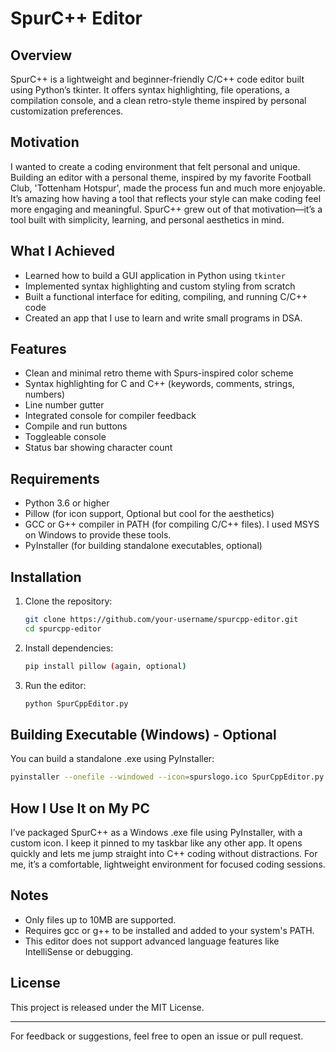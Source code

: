 # SpurC++ Editor

## Overview

SpurC++ is a lightweight and beginner-friendly C/C++ code editor built using Python’s tkinter. It offers syntax highlighting, file operations, a compilation console, and a clean retro-style theme inspired by personal customization preferences.

## Motivation

I wanted to create a coding environment that felt personal and unique. Building an editor with a personal theme, inspired by my favorite Football Club, 'Tottenham Hotspur', made the process fun and much more enjoyable. It’s amazing how having a tool that reflects your style can make coding feel more engaging and meaningful. SpurC++ grew out of that motivation—it’s a tool built with simplicity, learning, and personal aesthetics in mind.

## What I Achieved

* Learned how to build a GUI application in Python using `tkinter`
* Implemented syntax highlighting and custom styling from scratch
* Built a functional interface for editing, compiling, and running C/C++ code
* Created an app that I use to learn and write small programs in DSA.  

## Features

* Clean and minimal retro theme with Spurs-inspired color scheme
* Syntax highlighting for C and C++ (keywords, comments, strings, numbers)
* Line number gutter
* Integrated console for compiler feedback
* Compile and run buttons
* Toggleable console
* Status bar showing character count

## Requirements

* Python 3.6 or higher
* Pillow (for icon support, Optional but cool for the aesthetics)
* GCC or G++ compiler in PATH (for compiling C/C++ files). I used MSYS on Windows to provide these tools.
* PyInstaller (for building standalone executables, optional)

## Installation

1. Clone the repository:

   ```bash
   git clone https://github.com/your-username/spurcpp-editor.git
   cd spurcpp-editor
   ```

2. Install dependencies:

   ```bash
   pip install pillow (again, optional)
   ```

3. Run the editor:

   ```bash
   python SpurCppEditor.py
   ```

## Building Executable (Windows) - Optional

You can build a standalone .exe using PyInstaller:

```bash
pyinstaller --onefile --windowed --icon=spurslogo.ico SpurCppEditor.py
```

## How I Use It on My PC

I’ve packaged SpurC++ as a Windows .exe file using PyInstaller, with a custom icon. I keep it pinned to my taskbar like any other app. It opens quickly and lets me jump straight into C++ coding without distractions. For me, it’s a comfortable, lightweight environment for focused coding sessions.

## Notes

* Only files up to 10MB are supported.
* Requires gcc or g++ to be installed and added to your system's PATH.
* This editor does not support advanced language features like IntelliSense or debugging.

## License

This project is released under the MIT License.

------

For feedback or suggestions, feel free to open an issue or pull request.
